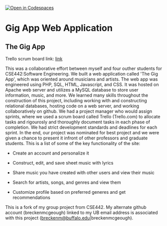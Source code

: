 [![Open in Codespaces](https://classroom.github.com/assets/launch-codespace-7f7980b617ed060a017424585567c406b6ee15c891e84e1186181d67ecf80aa0.svg)](https://classroom.github.com/open-in-codespaces?assignment_repo_id=11764672)

# Gig App Web Application

## The Gig App

Trello scrum board link: [link](https://trello.com/b/u26rWGdl/cse-442-project-pmzuhra-team-b)

This was a collaborative effort between myself and four outher students for CSE442:Software Engineering. We built a web application called 'The Gig App', which was oriented around musicians and artists. The web app was engineered using PHP, SQL, HTML, Javascript, and CSS. It was hosted on Apache web server and utilizes a MySQL database to store user information, music, and more. We learned many skills throughout the construction of this project, including working with and constructing relational databases, hosting code on a web server, and working collaboratively on github. We had a project manager who would assign sprints, where we used a scrum board called Trello (Trello.com) to allocate tasks and rigourosly and thoroughly document tasks in each phase of completion. We had strict development standards and deadlines for each sprint. In the end, our project was nominated for best project and we were given a chance to present it infront of other professors and graduate students. This is a list of some of the key functionality of the site:

* Create an account and personalize it

* Construct, edit, and save sheet music with lyrics

* Share music you have created with other users and view their music

* Search for artists, songs, and genres and view them

* Customize profile based on preferred generes and get recommendations

This is a fork of my group project from CSE442. My alternate github account (breckenmcgeough) linked to my UB email address is associated with this project (breckenm@buffalo.edu|breckenmcgeough).
